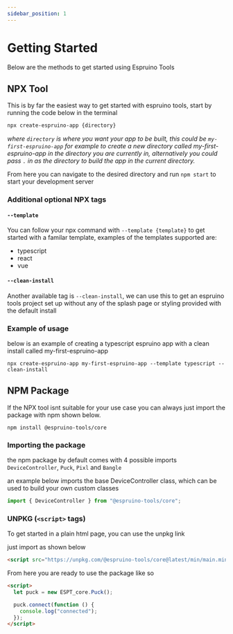 ```yaml
---
sidebar_position: 1
---
```


# Getting Started

Below are the methods to get started using Espruino Tools

## NPX Tool

This is by far the easiest way to get started with espruino tools, start by running the code below in the terminal

```zsh
npx create-espruino-app {directory}
```

_where `directory` is where you want your app to be built, this could be `my-first-espruino-app` for example to create a new directory called my-first-espruino-app in the directory you are currently in, alternatively you could pass `.` in as the directory to build the app in the current directory._

From here you can navigate to the desired directory and run `npm start` to start your development server

### Additional optional NPX tags

#### `--template`

You can follow your npx command with `--template {template}` to get started with a familar template, examples of the templates supported are:

- typescript
- react
- vue

#### `--clean-install`

Another available tag is `--clean-install`, we can use this to get an espruino tools project set up without any of the splash page or styling provided with the default install

### Example of usage

below is an example of creating a typescript espruino app with a clean install called my-first-espruino-app

```
npx create-espruino-app my-first-espruino-app --template typescript --clean-install
```

## NPM Package

If the NPX tool isnt suitable for your use case you can always just import the package with npm shown below.

```
npm install @espruino-tools/core
```

### Importing the package

the npm package by default comes with 4 possible imports `DeviceController`, `Puck`, `Pixl` and `Bangle`

an example below imports the base DeviceController class, which can be used to build your own custom classes

```javascript
import { DeviceController } from "@espruino-tools/core";
```

### UNPKG (`<script>` tags)

To get started in a plain html page, you can use the unpkg link

just import as shown below

```html
<script src="https://unpkg.com/@espruino-tools/core@latest/min/main.min.js"></script>
```

From here you are ready to use the package like so

```html
<script>
  let puck = new ESPT_core.Puck();

  puck.connect(function () {
    console.log("connected");
  });
</script>
```
